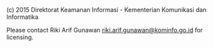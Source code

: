 (c) 2015 Direktorat Keamanan Informasi - Kementerian Komunikasi dan Informatika

Please contact Riki Arif Gunawan <riki.arif.gunawan@kominfo.go.id> for licensing.
